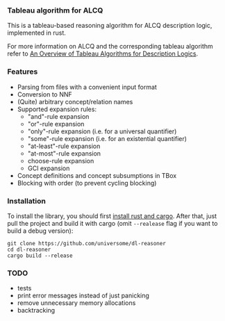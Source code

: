 ### Tableau algorithm for ALCQ
This is a tableau-based reasoning algorithm for ALCQ description logic, implemented in rust.

For more information on ALCQ and the corresponding tableau algorithm refer to [An Overview of Tableau Algorithms for Description Logics](https://www.jstor.org/stable/20016336?seq=1#metadata_info_tab_contents).

### Features
- Parsing from files with a convenient input format
- Conversion to NNF
- (Quite) arbitrary concept/relation names
- Supported expansion rules:
    - "and"-rule expansion
    - "or"-rule expansion
    - "only"-rule expansion (i.e. for a universal quantifier)
    - "some"-rule expansion (i.e. for an existential quantifier)
    - "at-least"-rule expansion
    - "at-most"-rule expansion
    - choose-rule expansion
    - GCI expansion
- Concept definitions and concept subsumptions in TBox
- Blocking with order (to prevent cycling blocking)

### Installation
To install the library, you should first [install rust and cargo](https://doc.rust-lang.org/cargo/getting-started/installation.html).
After that, just pull the project and build it with cargo (omit `--realease` flag if you want to build a debug version):
```
git clone https://github.com/universome/dl-reasoner
cd dl-reasoner
cargo build --release
```

### TODO
- tests
- print error messages instead of just panicking
- remove unnecessary memory allocations
- backtracking

